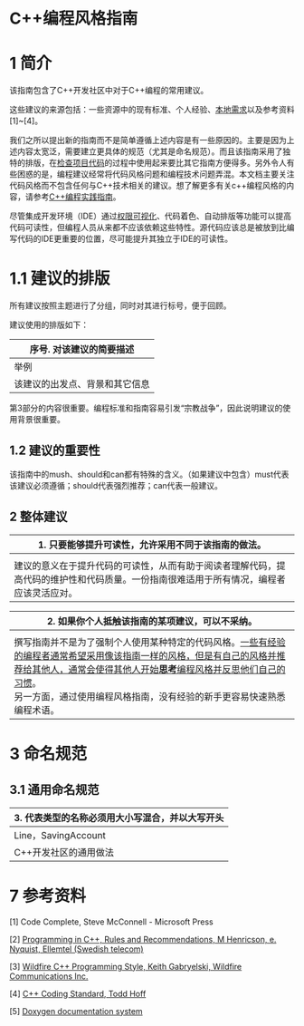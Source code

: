 # C++编程风格指南

# 1 简介

该指南包含了C++开发社区中对于C++编程的常用建议。

这些建议的来源包括：一些资源中的现有标准、个人经验、<u>本地需求</u>以及参考资料[1]~[4]。

我们之所以提出新的指南而不是简单遵循上述内容是有一些原因的。主要是因为上述内容太宽泛，需要建立更具体的规范（尤其是命名规范）。而且该指南采用了独特的排版，在<u>检查项目代码</u>的过程中使用起来要比其它指南方便得多。另外令人有些困惑的是，编程建议经常将代码风格问题和编程技术问题弄混。本文档主要关注代码风格而不包含任何与C++技术相关的建议。想了解更多有关c++编程风格的内容，请参考[C++编程实践指南](http://www.geosoft.no/development/cpppractice.html)。

尽管集成开发环境（IDE）通过<u>权限可视化</u>、代码着色、自动排版等功能可以提高代码可读性，但编程人员从来都不应该依赖这些特性。源代码应该总是被放到比编写代码的IDE更重要的位置，尽可能提升其独立于IDE的可读性。

# 1.1 建议的排版

所有建议按照主题进行了分组，同时对其进行标号，便于回顾。

建议使用的排版如下：

| 序号. 对该建议的简要描述       |
| ------------------------------ |
| 举例                           |
| 该建议的出发点、背景和其它信息 |

第3部分的内容很重要。编程标准和指南容易引发“宗教战争”，因此说明建议的使用背景很重要。

[^“宗教战争”]: 原文为religious wars，个人理解为分不清对或错、无意义的争论，因为每个人都有自己的编程习惯。

## 1.2 建议的重要性

该指南中的mush、should和can都有特殊的含义。（如果建议中包含）must代表该建议必须遵循；should代表强烈推荐；can代表一般建议。

## 2 整体建议

| 1. 只要能够提升可读性，允许采用不同于该指南的做法。          |
| ------------------------------------------------------------ |
|                                                              |
| 建议的意义在于提升代码的可读性，从而有助于阅读者理解代码，提高代码的维护性和代码质量。一份指南很难适用于所有情况，编程者应该灵活应对。 |

| 2. 如果你个人抵触该指南的某项建议，可以不采纳。              |
| ------------------------------------------------------------ |
|                                                              |
| 撰写指南并不是为了强制个人使用某种特定的代码风格。<u>一些有经验的编程者通常希望采用像该指南一样的风格，但是有自己的风格并推荐给其他人，通常会使得其他人开始**思考**编程风格并反思他们自己的习惯</u>。<br>另一方面，通过使用编程风格指南，没有经验的新手更容易快速熟悉编程术语。 |

# 3 命名规范

## 3.1 通用命名规范

| 3. 代表类型的名称必须用大小写混合，并以大写开头 |
| ----------------------------------------------- |
| Line，SavingAccount                             |
| C++开发社区的通用做法                           |



# 7 参考资料

[1] Code Complete, Steve McConnell - Microsoft Press

[2] [Programming in C++, Rules and Recommendations, M Henricson, e. Nyquist, Ellemtel (Swedish telecom)](http://www.doc.ic.ac.uk/lab/cplus/c%2b%2b.rules/)

[3] [Wildfire C++ Programming Style, Keith Gabryelski, Wildfire Communications Inc.](www.wildfire.com/~ag/Engineering/Development/C++Style/)

[4] [C++ Coding Standard, Todd Hoff](http://www.possibility.com/Cpp/CppCodingStandard.html)

[5] [Doxygen documentation system](http://www.stack.nl/~dimitri/doxygen/index.html)